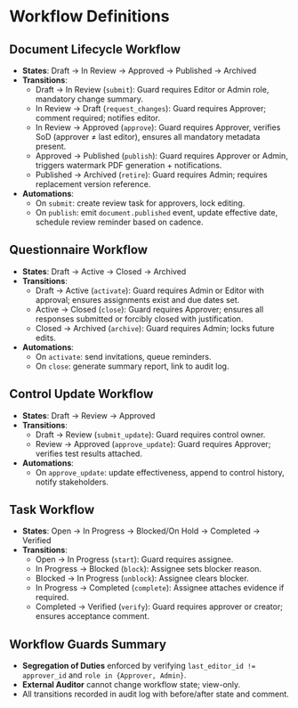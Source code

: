 # Workflow Definitions

## Document Lifecycle Workflow
- **States**: Draft → In Review → Approved → Published → Archived
- **Transitions**:
  - Draft → In Review (`submit`): Guard requires Editor or Admin role, mandatory change summary.
  - In Review → Draft (`request_changes`): Guard requires Approver; comment required; notifies editor.
  - In Review → Approved (`approve`): Guard requires Approver, verifies SoD (approver ≠ last editor), ensures all mandatory metadata present.
  - Approved → Published (`publish`): Guard requires Approver or Admin, triggers watermark PDF generation + notifications.
  - Published → Archived (`retire`): Guard requires Admin; requires replacement version reference.
- **Automations**:
  - On `submit`: create review task for approvers, lock editing.
  - On `publish`: emit `document.published` event, update effective date, schedule review reminder based on cadence.

## Questionnaire Workflow
- **States**: Draft → Active → Closed → Archived
- **Transitions**:
  - Draft → Active (`activate`): Guard requires Admin or Editor with approval; ensures assignments exist and due dates set.
  - Active → Closed (`close`): Guard requires Approver; ensures all responses submitted or forcibly closed with justification.
  - Closed → Archived (`archive`): Guard requires Admin; locks future edits.
- **Automations**:
  - On `activate`: send invitations, queue reminders.
  - On `close`: generate summary report, link to audit log.

## Control Update Workflow
- **States**: Draft → Review → Approved
- **Transitions**:
  - Draft → Review (`submit_update`): Guard requires control owner.
  - Review → Approved (`approve_update`): Guard requires Approver; verifies test results attached.
- **Automations**:
  - On `approve_update`: update effectiveness, append to control history, notify stakeholders.

## Task Workflow
- **States**: Open → In Progress → Blocked/On Hold → Completed → Verified
- **Transitions**:
  - Open → In Progress (`start`): Guard requires assignee.
  - In Progress → Blocked (`block`): Assignee sets blocker reason.
  - Blocked → In Progress (`unblock`): Assignee clears blocker.
  - In Progress → Completed (`complete`): Assignee attaches evidence if required.
  - Completed → Verified (`verify`): Guard requires approver or creator; ensures acceptance comment.

## Workflow Guards Summary
- **Segregation of Duties** enforced by verifying `last_editor_id != approver_id` and `role in {Approver, Admin}`.
- **External Auditor** cannot change workflow state; view-only.
- All transitions recorded in audit log with before/after state and comment.
